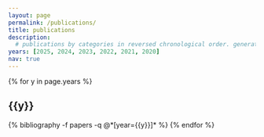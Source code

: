 ```yaml
---
layout: page
permalink: /publications/
title: publications
description: 
  # publications by categories in reversed chronological order. generated by jekyll-scholar.
years: [2025, 2024, 2023, 2022, 2021, 2020]
nav: true
---
```


<div class="publications">

{% for y in page.years %}
  <h2 class="year">{{y}}</h2>
  {% bibliography -f papers -q @*[year={{y}}]* %}
{% endfor %}

</div>
